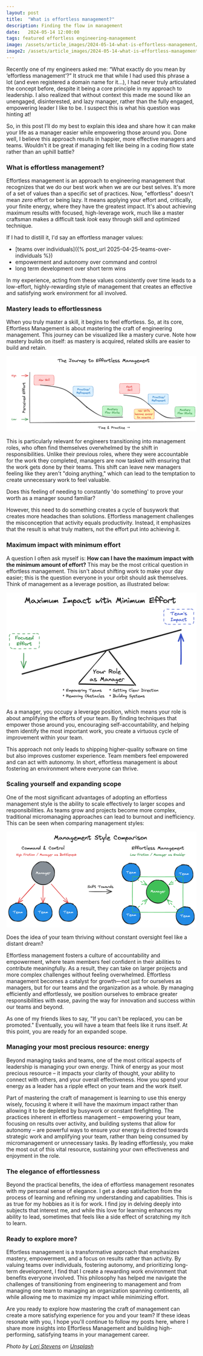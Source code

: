 ```yaml
---
layout: post
title:  "What is effortless management?"
description: Finding the flow in management
date:   2024-05-14 12:00:00
tags: featured effortless engineering-management
image: /assets/article_images/2024-05-14-what-is-effortless-management/effortless-growth.jpg
image2: /assets/article_images/2024-05-14-what-is-effortless-management/effortless-growth-mobile.jpg
---
```


Recently one of my engineers asked me: “What exactly do you mean by ‘effortless management’?”
It struck me that while I had used this phrase a lot (and even registered a domain name for it...), I had never truly articulated the concept before, despite it being a core principle in my approach to leadership. I also realized that without context this made me sound like an unengaged, disinterested, and lazy manager, rather than the fully engaged, empowering leader I like to be. I suspect this is what his question was hinting at!

So, in this post I’ll do my best to explain this idea and share how it can make your life as a manager easier while empowering those around you. Done well, I believe this approach results in happier, more effective managers and teams. Wouldn't it be great if managing felt like being in a coding flow state rather than an uphill battle?

### What is effortless management?

Effortless management is an approach to engineering management that recognizes that we do our best work when we are our best selves. It's more of a set of values than a specific set of practices. Now, "effortless" doesn't mean *zero* effort or being lazy. It means applying your effort and, critically, your finite energy, where they have the greatest impact. It's about achieving maximum results with focused, high-leverage work, much like a master craftsman makes a difficult task *look* easy through skill and optimized technique.

If I had to distill it, I'd say an effortless manager values:

* [teams over individuals]({% post_url 2025-04-25-teams-over-individuals %})
* empowerment and autonomy over command and control
* long term development over short term wins

In my experience, acting from these values consistently over time leads to a low-effort, highly-rewarding style of management that creates an effective and satisfying work environment for all involved.

### Mastery leads to effortlessness

When you truly master a skill, it begins to feel effortless. So, at its core, Effortless Management is about mastering the craft of engineering management. This journey can be visualized like a mastery curve. Note how mastery builds on itself: as mastery is acquired, related skills are easier to build and retain.

![The Journey to Effortless Management](/assets/article_images/2024-05-14-what-is-effortless-management/mastery-curve.png)

This is particularly relevant for engineers transitioning into management roles, who often find themselves overwhelmed by the shift in responsibilities. Unlike their previous roles, where they were accountable for the work they completed, managers are now tasked with ensuring that the work gets done by their teams. This shift can leave new managers feeling like they aren't "doing anything," which can lead to the temptation to create unnecessary work to feel valuable.

Does this feeling of needing to constantly 'do something' to prove your worth as a manager sound familiar?

However, this need to do something creates a cycle of busywork that creates more headaches than solutions. Effortless management challenges the misconception that activity equals productivity. Instead, it emphasizes that the result is what truly matters, not the effort put into achieving it.

### Maximum impact with minimum effort

A question I often ask myself is: **How can I have the maximum impact with the minimum amount of effort?** This may be the most critical question in effortless management. This isn't about shifting work to make your day easier; this is the question everyone in your orbit should ask themselves. Think of management as a leverage position, as illustrated below:

![Management as Leverage: Maximum Impact with Minimum Effort](/assets/article_images/2024-05-14-what-is-effortless-management/management-leverage.png)

As a manager, you occupy a leverage position, which means your role is about amplifying the efforts of your team. By finding techniques that empower those around you, encouraging self-accountability, and helping them identify the most important work, you create a virtuous cycle of improvement within your team.

This approach not only leads to shipping higher-quality software on time but also improves customer experience. Team members feel empowered and can act with autonomy. In short, effortless management is about fostering an environment where everyone can thrive.

### Scaling yourself and expanding scope

One of the most significant advantages of adopting an effortless management style is the ability to scale effectively to larger scopes and responsibilities. As teams grow and projects become more complex, traditional micromanaging approaches can lead to burnout and inefficiency. This can be seen when comparing management styles:

![Management Style Comparison](/assets/article_images/2024-05-14-what-is-effortless-management/management-styles.png)

Does the idea of your team thriving without constant oversight feel like a distant dream?

Effortless management fosters a culture of accountability and empowerment, where team members feel confident in their abilities to contribute meaningfully. As a result, they can take on larger projects and more complex challenges without feeling overwhelmed. Effortless management becomes a catalyst for growth—not just for ourselves as managers, but for our teams and the organization as a whole. By managing efficiently and effortlessly, we position ourselves to embrace greater responsibilities with ease, paving the way for innovation and success within our teams and beyond.

As one of my friends likes to say, "If you can't be replaced, you can be promoted." Eventually, you will have a team that feels like it runs itself. At this point, you are ready for an expanded scope.

### Managing your most precious resource: energy

Beyond managing tasks and teams, one of the most critical aspects of leadership is managing your own energy. Think of energy as your most precious resource – it impacts your clarity of thought, your ability to connect with others, and your overall effectiveness. How you spend your energy as a leader has a ripple effect on your team and the work itself.

Part of mastering the craft of management is learning to use this energy wisely, focusing it where it will have the maximum impact rather than allowing it to be depleted by busywork or constant firefighting. The practices inherent in effortless management – empowering your team, focusing on results over activity, and building systems that allow for autonomy – are powerful ways to ensure your energy is directed towards strategic work and amplifying your team, rather than being consumed by micromanagement or unnecessary tasks. By leading effortlessly, you make the most out of this vital resource, sustaining your own effectiveness and enjoyment in the role.

### The elegance of effortlessness

Beyond the practical benefits, the idea of effortless management resonates with my personal sense of elegance. I get a deep satisfaction from the process of learning and refining my understanding and capabilities. This is as true for my hobbies as it is for work. I find joy in delving deeply into subjects that interest me, and while this love for learning enhances my ability to lead, sometimes that feels like a side effect of scratching my itch to learn.

### Ready to explore more?

Effortless management is a transformative approach that emphasizes mastery, empowerment, and a focus on results rather than activity. By valuing teams over individuals, fostering autonomy, and prioritizing long-term development, I find that I create a rewarding work environment that benefits everyone involved. This philosophy has helped me navigate the challenges of transitioning from engineering to management and from managing one team to managing an organization spanning continents, all while allowing me to maximize my impact while minimizing effort.

Are you ready to explore how mastering the craft of management can create a more satisfying experience for you and your team? If these ideas resonate with you, I hope you'll continue to follow my posts here, where I share more insights into Effortless Management and building high-performing, satisfying teams in your management career.

*Photo by [Lori Stevens](https://unsplash.com/@lancetraveler60) on [Unsplash](https://unsplash.com/photos/a-tree-growing-out-of-a-rock-in-the-middle-of-a-lake-cQq1tgzyv-Q)*